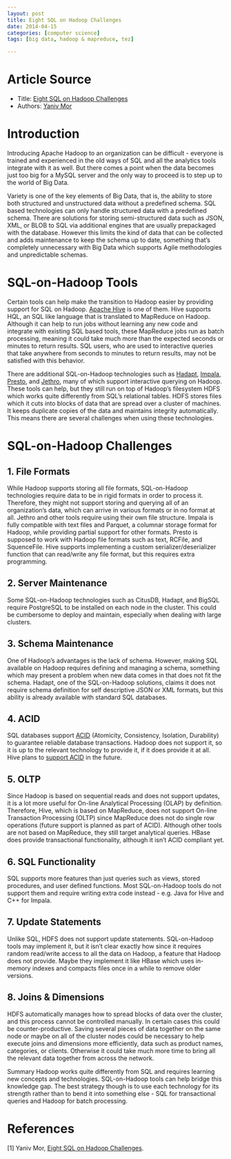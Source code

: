 ```yaml
---
layout: post
title: Eight SQL on Hadoop Challenges
date: 2014-04-15
categories: [computer science]
tags: [big data, hadoop & mapreduce, tez]

---
```


# Article Source
* Title: [Eight SQL on Hadoop Challenges](http://www.xplenty.com/blog/2014/04/eight-sql-on-hadoop-challenges/)
* Authors: [Yaniv Mor](http://www.xplenty.com/blog/2014/04/eight-sql-on-hadoop-challenges/)

# Introduction

Introducing Apache Hadoop to an organization can be difficult - everyone is trained and experienced in the old ways of SQL and all the analytics tools integrate with it as well. But there comes a point when the data becomes just too big for a MySQL server and the only way to proceed is to step up to the world of Big Data.

Variety is one of the key elements of Big Data, that is, the ability to store both structured and unstructured data without a predefined schema. SQL based technologies can only handle structured data with a predefined schema. There are solutions for storing semi-structured data such as JSON, XML, or BLOB to SQL via additional engines that are usually prepackaged with the database. However this limits the kind of data that can be collected and adds maintenance to keep the schema up to date, something that’s completely unnecessary with Big Data which supports Agile methodologies and unpredictable schemas.


# SQL-on-Hadoop Tools

Certain tools can help make the transition to Hadoop easier by providing support for SQL on Hadoop. [Apache Hive](https://hive.apache.org/) is one of them. Hive supports HQL, an SQL like language that is translated to MapReduce on Hadoop. Although it can help to run jobs without learning any new code and integrate with existing SQL based tools, these MapReduce jobs run as batch processing, meaning it could take much more than the expected seconds or minutes to return results. SQL users, who are used to interactive queries that take anywhere from seconds to minutes to return results, may not be satisfied with this behavior.

There are additional SQL-on-Hadoop technologies such as [Hadapt](https://hadapt.com/), [Impala](http://www.cloudera.com/content/cloudera/en/products-and-services/cdh/impala.html), [Presto](http://prestodb.io/), and [Jethro](http://jethrodata.com/), many of which support interactive querying on Hadoop. These tools can help, but they still run on top of Hadoop’s filesystem HDFS which works quite differently from SQL’s relational tables. HDFS stores files which it cuts into blocks of data that are spread over a cluster of machines. It keeps duplicate copies of the data and maintains integrity automatically. This means there are several challenges when using these technologies.

# SQL-on-Hadoop Challenges

## 1. File Formats

While Hadoop supports storing all file formats, SQL-on-Hadoop technologies require data to be in rigid formats in order to process it. Therefore, they might not support storing and querying all of an organization’s data, which can arrive in various formats or in no format at all. Jethro and other tools require using their own file structure. Impala is fully compatible with text files and Parquet, a columnar storage format for Hadoop, while providing partial support for other formats. Presto is supposed to work with Hadoop file formats such as text, RCFile, and SquenceFile. Hive supports implementing a custom serializer/deserializer function that can read/write any file format, but this requires extra programming.

## 2. Server Maintenance

Some SQL-on-Hadoop technologies such as CitusDB, Hadapt, and BigSQL require PostgreSQL to be installed on each node in the cluster. This could be cumbersome to deploy and maintain, especially when dealing with large clusters.

## 3. Schema Maintenance

One of Hadoop’s advantages is the lack of schema. However, making SQL available on Hadoop requires defining and managing a schema, something which may present a problem when new data comes in that does not fit the schema. Hadapt, one of the SQL-on-Hadoop solutions, claims it does not require schema definition for self descriptive JSON or XML formats, but this ability is already available with standard SQL databases.

## 4. ACID

SQL databases support [ACID](http://en.wikipedia.org/wiki/ACID) (Atomicity, Consistency, Isolation, Durability) to guarantee reliable database transactions. Hadoop does not support it, so it is up to the relevant technology to provide it, if it does provide it at all. Hive plans to [support ACID](http://hortonworks.com/blog/adding-acid-to-apache-hive/) in the future.

## 5. OLTP

Since Hadoop is based on sequential reads and does not support updates, it is a lot more useful for On-line Analytical Processing (OLAP) by definition. Therefore, Hive, which is based on MapReduce, does not support On-line Transaction Processing (OLTP) since MapReduce does not do single row operations (future support is planned as part of ACID). Although other tools are not based on MapReduce, they still target analytical queries. HBase does provide transactional functionality, although it isn’t ACID compliant yet.

## 6. SQL Functionality

SQL supports more features than just queries such as views, stored procedures, and user defined functions. Most SQL-on-Hadoop tools do not support them and require writing extra code instead - e.g. Java for Hive and C++ for Impala.

## 7. Update Statements

Unlike SQL, HDFS does not support update statements. SQL-on-Hadoop tools may implement it, but it isn’t clear exactly how since it requires random read/write access to all the data on Hadoop, a feature that Hadoop does not provide. Maybe they implement it like HBase which uses in-memory indexes and compacts files once in a while to remove older versions.

## 8. Joins & Dimensions

HDFS automatically manages how to spread blocks of data over the cluster, and this process cannot be controlled manually. In certain cases this could be counter-productive. Saving several pieces of data together on the same node or maybe on all of the cluster nodes could be necessary to help execute joins and dimensions more efficiently, data such as product names, categories, or clients. Otherwise it could take much more time to bring all the relevant data together from across the network.

Summary
Hadoop works quite differently from SQL and requires learning new concepts and technologies. SQL-on-Hadoop tools can help bridge this knowledge gap. The best strategy though is to use each technology for its strength rather than to bend it into something else - SQL for transactional queries and Hadoop for batch processing.


# References
[1] Yaniv Mor, [Eight SQL on Hadoop Challenges](http://www.xplenty.com/blog/2014/04/eight-sql-on-hadoop-challenges/).